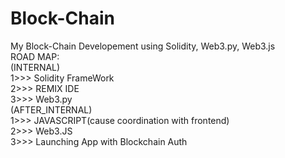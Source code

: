 # Block-Chain
My Block-Chain Developement using Solidity, Web3.py, Web3.js<br>
ROAD MAP:<br>
(INTERNAL)<br>
<t> 1>>> Solidity FrameWork <br>
    2>>> REMIX IDE<br>
    3>>> Web3.py<br>
(AFTER_INTERNAL)<br>
    1>>> JAVASCRIPT(cause coordination with frontend)<br>
    2>>> Web3.JS<br>
    3>>> Launching App with Blockchain Auth<br>
    
    

